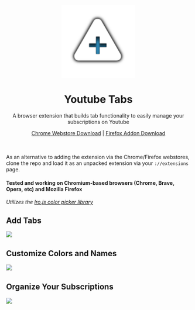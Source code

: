 <p align="center">
  <img width="200" height="200" src="icon.png">
  <h1 align="center">Youtube Tabs</h1>
</p>
<p align="center">
  A browser extension that builds tab functionality to easily manage your subscriptions on Youtube
</p>
<p align="center">
  <a href="https://chrome.google.com/webstore/detail/subscription-folders-for/jfdifkfmidcljpedkckpampdeffhlfhn">Chrome Webstore Download</a>
  |
  <a href="https://addons.mozilla.org/en-US/firefox/addon/youtube-tabs-/">Firefox Addon Download</a>
  <br>
  <br>
  <br>
</p>



As an alternative to adding the extension via the Chrome/Firefox webstores, clone the repo and load it as an unpacked extension via your `://extensions` page.

#### Tested and working on Chromium-based browsers (Chrome, Brave, Opera, etc) and Mozilla Firefox

*Utilizes the [Iro.js color picker library](https://iro.js.org/)*

## Add Tabs
![](https://i.imgur.com/pP4UMRx.gif)

## Customize Colors and Names
![](https://i.imgur.com/kkcO61I.gif)

## Organize Your Subscriptions
![](https://i.imgur.com/IqTzINv.gif)
